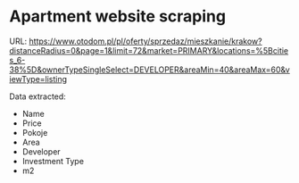 # Apartment website scraping

URL: https://www.otodom.pl/pl/oferty/sprzedaz/mieszkanie/krakow?distanceRadius=0&page=1&limit=72&market=PRIMARY&locations=%5Bcities_6-38%5D&ownerTypeSingleSelect=DEVELOPER&areaMin=40&areaMax=60&viewType=listing

Data extracted:
- Name 
- Price
- Pokoje
- Area
- Developer
- Investment Type
- m2
